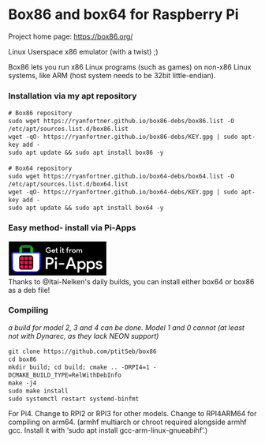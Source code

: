 # Box86 and box64 for Raspberry Pi
Project home page: https://box86.org/

Linux Userspace x86 emulator (with a twist) ;)

Box86 lets you run x86 Linux programs (such as games) on non-x86 Linux systems, like ARM (host system needs to be 32bit little-endian).

### Installation via my apt repository
```
# Box86 repository
sudo wget https://ryanfortner.github.io/box86-debs/box86.list -O /etc/apt/sources.list.d/box86.list
wget -qO- https://ryanfortner.github.io/box86-debs/KEY.gpg | sudo apt-key add -
sudo apt update && sudo apt install box86 -y

# Box64 repository
sudo wget https://ryanfortner.github.io/box64-debs/box64.list -O /etc/apt/sources.list.d/box64.list
wget -qO- https://ryanfortner.github.io/box64-debs/KEY.gpg | sudo apt-key add -
sudo apt update && sudo apt install box64 -y
```

### Easy method- install via Pi-Apps
[![badge](https://github.com/Botspot/pi-apps/blob/master/icons/badge.png?raw=true)](https://github.com/Botspot/pi-apps)  
Thanks to @Itai-Nelken's daily builds, you can install either box64 or box86 as a deb file!

### Compiling
*a build for model 2, 3 and 4 can be done. Model 1 and 0 cannot (at least not with Dynarec, as they lack NEON support)*

```
git clone https://github.com/ptitSeb/box86
cd box86
mkdir build; cd build; cmake .. -DRPI4=1 -DCMAKE_BUILD_TYPE=RelWithDebInfo
make -j4
sudo make install
sudo systemctl restart systemd-binfmt
```

For Pi4. Change to RPI2 or RPI3 for other models. Change to RPI4ARM64 for compiling on arm64. (armhf multiarch or chroot required alongside armhf gcc. Install it with ‘sudo apt install gcc-arm-linux-gnueabihf’.)
